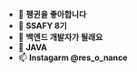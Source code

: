 - 👋 **펭귄을 좋아합니다**
- 👀 **SSAFY 8기**
- 🌱 **백엔드 개발자가 될래요**
- 📱 **JAVA**
- 📫 **Instagarm @res_o_nance**

<!---
pingu2017/pingu2017 is a ✨ special ✨ repository because its `README.md` (this file) appears on your GitHub profile.
You can click the Preview link to take a look at your changes.
--->
